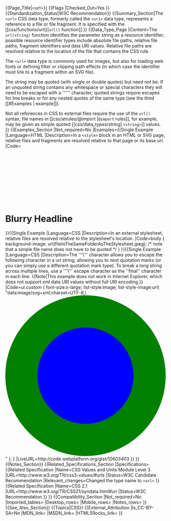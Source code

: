 {{Page_Title|&lt;url&gt;}}
{{Flags
|Checked_Out=Yes
}}
{{Standardization_Status|W3C Recommendation}}
{{Summary_Section|The <code>&lt;url></code> CSS data type, formerly called the <code>&lt;uri></code> data type, represents a reference to a file or file fragment.  It is specified with the [[css/functions/url()|<code>url()</code> function]].}}
{{Data_Type_Page
|Content=The <code>url(string)</code> function identifies the parameter string as a resource identifier; possible resource identifier types include absolute file paths, relative file paths, fragment identifiers and data URI values.   Relative file paths are resolved relative to the location of the file that contains the CSS rule.

The <code>&lt;url></code> data type is commonly used for images, but also for loading web fonts or defining filter or clipping path effects (in which case the identifier must link to a fragment within an SVG file).

The string may be quoted (with single or double quotes) but need not be.  If an unquoted string contains any whitespace or special characters they will need to be escaped with a '''\''' character; quoted strings require escapes for line breaks or for any nested quotes of the same type (see the third [[#Examples | example]]).  

Not all references in CSS to external files require the use of the <code>url()</code> syntax; file names in [[css/atrules/@import |<code>@import</code> rules]], for example, may be given as simple quoted [[css/data_types/string| <code>&lt;string></code>]] values.
}}
{{Examples_Section
|Not_required=No
|Examples={{Single Example
|Language=HTML
|Description=In a <code>&lt;style></code> block in an HTML or SVG page, relative files and fragments are resolved relative to that page or its base url.
|Code=<html>
<head>
   <style>
       body {
           background-image: url("fileInTheSameFolderAsThisPage.jpeg");
       }
       .blurry {
           filter: url("#blurFilter");
       }
   </style>
</head>
<body>
  <svg>
    <defs>
       <filter id="blurFilter">
          <feGaussianBlur stdDeviation="5px"/>
       </filter>
    </defs>
  </svg>

  <h1 class="blurry">Blurry Headline</h1>

</body>
</html>
}}{{Single Example
|Language=CSS
|Description=In an external stylesheet, relative files are resolved relative to the stylesheet's location.  
|Code=body {
           background-image: url(fileInTheSameFolderAsTheStylesheet.jpeg);
    /* note that a simple file name does not have to be quoted */
}
}}{{Single Example
|Language=CSS
|Description=The '''\''' character allows you to escape the following character in a url string, allowing you to nest quotation marks (or you can simply use a different quotation mark type).  To break a long string across multiple lines,  use a '''\''' escape character as the ''final'' character in each line.
{{Note|This example does not work in Internet Explorer, which does not support xml data URI values without full URI encoding.}}
|Code=ul.custom {
  font-size:x-large;
  list-style:image;
  list-style-image:url(
    "data:image/svg+xml;charset=UTF-8,\
    <svg xmlns=\"http://www.w3.org/2000/svg\" \
      width='100%' height='100%' \
      viewBox='-5 -5 10 10' preserveAspectRatio='xMidYMid meet'>\
        <circle r='4' fill='blue' stroke='green' stroke-width='2'/>\
    </svg>"
  );
}
|LiveURL=http://code.webplatform.org/gist/10603403
}}
}}
{{Notes_Section}}
{{Related_Specifications_Section
|Specifications={{Related Specification
|Name=CSS Values and Units Module Level 3
|URL=http://www.w3.org/TR/css3-values/#urls
|Status=W3C Candidate Recommendation
|Relevant_changes=Changed the type name to <code>&lt;url></code>
}}{{Related Specification
|Name=CSS 2.1
|URL=http://www.w3.org/TR/CSS21/syndata.html#uri
|Status=W3C Recommendation
}}
}}
{{Compatibility_Section
|Not_required=No
|Imported_tables=
|Desktop_rows=
|Mobile_rows=
|Notes_rows=
}}
{{See_Also_Section}}
{{Topics|CSS}}
{{External_Attribution
|Is_CC-BY-SA=No
|MDN_link=
|MSDN_link=
|HTML5Rocks_link=
}}
